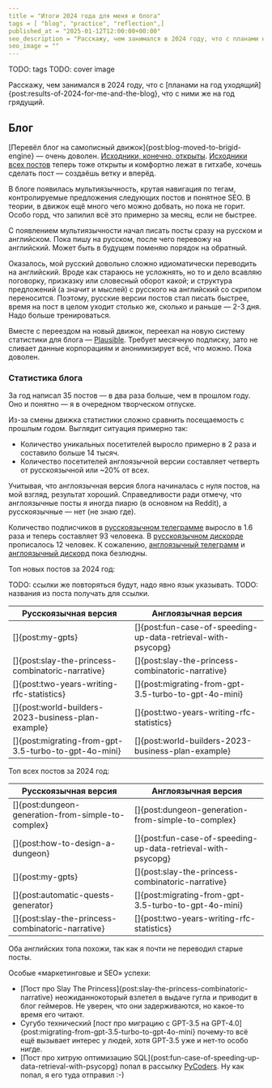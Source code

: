 ```yaml
---
title = "Итоги 2024 года для меня и блога"
tags = [ "blog", "practice", "reflection",]
published_at = "2025-01-12T12:00:00+00:00"
seo_description = "Расскажу, чем занимался в 2024 году, что с планами на год уходящий, что с ними же на год грядущий."
seo_image = ""
---
```


TODO: tags
TODO: cover image

Расскажу, чем занимался в 2024 году, что с [планами на год уходящий]{post:results-of-2024-for-me-and-the-blog}, что с ними же на год грядущий.

<!-- more -->

## Блог

[Перевёл блог на самописный движок]{post:blog-moved-to-brigid-engine} — очень доволен. [Исходники, конечно, открыты](https://github.com/Tiendil/brigid). [Исходники всех постов](https://github.com/Tiendil/tiendil-org-content) теперь тоже открыты и комфортно лежат в гитхабе, хочешь сделать пост — создаёшь ветку и вперёд.

В блоге появилась мультиязычность, крутая навигация по тегам, контролируемые предложения следующих постов и понятное SEO. В теории, в движок ещё много чего можно добвать, но пока не горит. Особо горд, что запилил всё это примерно за месяц, если не быстрее.

С появлением мультиязычности начал писать посты сразу на русском и английском. Пока пишу на русском, после чего перевожу на английский. Может быть в будущем поменяю порядок на обратный.

Оказалось, мой русский довольно сложно идиоматически переводить на английский. Вроде как стараюсь не усложнять, но то и дело всавляю поговорку, призказку или словесный оборот какой; и структура предложений (а значит и мыслей) с русского на английский со скрипом переносится. Поэтому, русские версии постов стал писать быстрее, время на пост в целом уходит столько же, сколько и раньше — 2-3 дня. Надо больше тренироваться.

Вместе с переездом на новый движок, переехал на новую систему статистики для блога — [Plausible](https://plausible.io/). Требует месячную подписку, зато не сливает данные корпорациям и анонимизирует всё, что можно. Пока доволен.

### Статистика блога

За год написал 35 постов — в два раза больше, чем в прошлом году. Оно и понятно — я в очередном творческом отпуске.

Из-за смены движка статистики сложно сравнить посещаемость с прошлым годом. Выглядит ситуация примерно так:

- Количество уникальных посетителей выросло примерно в 2 раза и составило больше 14 тысяч.
- Количество посетителей англоязычной версии составляет четверть от русскоязычной или ~20% от всех.

Учитывая, что англоязычная версия блога начиналась с нуля постов, на мой взгляд, результат хороший. Справедливости ради отмечу, что англоязычные посты я иногда пиарю (в основном на Reddit), а русскоязычные — нет (не знаю где).

Количество подписчиков в [русскоязычном телеграмме](https://t.me/tiendil_org_ru) выросло в 1.6 раза и теперь составляет 93 человека. В [русскоязычном дискорде](https://discord.gg/ZyNy28ZXM6) прописалось 12 человек. К сожалению, [англоязычный телеграмм](https://t.me/tiendil_org_en) и [англоязычный дискорд](https://discord.gg/2JNHAV7uMP) пока безлюдны.

Топ новых постов за 2024 год:

TODO: ссылки же повторяться будут, надо явно язык указывать.
TODO: названия из поста получать для ссылки.

Русскоязычная версия  | Англоязычная версия
------------- | -------------
[]{post:my-gpts}  | []{post:fun-case-of-speeding-up-data-retrieval-with-psycopg}
[]{post:slay-the-princess-combinatoric-narrative}  | []{post:slay-the-princess-combinatoric-narrative}
[]{post:two-years-writing-rfc-statistics}  | []{post:migrating-from-gpt-3.5-turbo-to-gpt-4o-mini}
[]{post:world-builders-2023-business-plan-example}  | []{post:two-years-writing-rfc-statistics}
[]{post:migrating-from-gpt-3.5-turbo-to-gpt-4o-mini}  | []{post:world-builders-2023-business-plan-example}

Топ всех постов за 2024 год:

Русскоязычная версия  | Англоязычная версия
------------- | -------------
[]{post:dungeon-generation-from-simple-to-complex}  | []{post:dungeon-generation-from-simple-to-complex}
[]{post:how-to-design-a-dungeon}  | []{post:fun-case-of-speeding-up-data-retrieval-with-psycopg}
[]{post:my-gpts}  | []{post:slay-the-princess-combinatoric-narrative}
[]{post:automatic-quests-generator}  | []{post:migrating-from-gpt-3.5-turbo-to-gpt-4o-mini}
[]{post:slay-the-princess-combinatoric-narrative}  | []{post:two-years-writing-rfc-statistics}

Оба английских топа похожи, так как я почти не переводил старые посты.

Особые «маркетинговые и SEO» успехи:

- [Пост про Slay The Princess]{post:slay-the-princess-combinatoric-narrative} неожиданнокоторый взлетел в выдаче гугла и приводит в блог геймеров. Не уверен, что они задерживаются, но какое-то время его читают.
- Сугубо технический [пост про миграцию с GPT-3.5 на GPT-4.0]{post:migrating-from-gpt-3.5-turbo-to-gpt-4o-mini} почему-то всё ещё вызывает интерес у людей, хотя GPT-3.5 уже и нет-то особо нигде.
- [Пост про хитрую оптимизацию SQL]{post:fun-case-of-speeding-up-data-retrieval-with-psycopg} попал в рассылку [PyCoders](https://pycoders.com/). Ну как попал, я его туда отправил :-)
